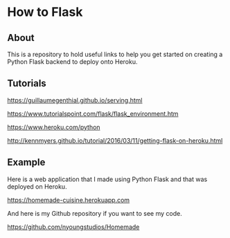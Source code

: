 # How to Flask

## About

This is a repository to hold useful links to help you get started on creating a Python Flask backend to deploy onto Heroku.

## Tutorials

<a href="https://guillaumegenthial.github.io/serving.html">https://guillaumegenthial.github.io/serving.html</a>

<a href="https://www.tutorialspoint.com/flask/flask_environment.htm">https://www.tutorialspoint.com/flask/flask_environment.htm</a>

<a href="https://www.heroku.com/python">https://www.heroku.com/python</a>

<a href="http://kennmyers.github.io/tutorial/2016/03/11/getting-flask-on-heroku.html">http://kennmyers.github.io/tutorial/2016/03/11/getting-flask-on-heroku.html</a>

## Example 

Here is a web application that I made using Python Flask and that was deployed on Heroku.

<a href="https://homemade-cuisine.herokuapp.com">https://homemade-cuisine.herokuapp.com</a>

And here is my Github repository if you want to see my code.

<a href="https://github.com/nyoungstudios/Homemade">https://github.com/nyoungstudios/Homemade</a>
